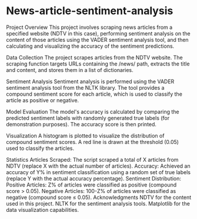 # News-article-sentiment-analysis
Project Overview
This project involves scraping news articles from a specified website (NDTV in this case), performing sentiment analysis on the content of those articles using the VADER sentiment analysis tool, and then calculating and visualizing the accuracy of the sentiment predictions.

Data Collection
The project scrapes articles from the NDTV website. The scraping function targets URLs containing the /news/ path, extracts the title and content, and stores them in a list of dictionaries.

Sentiment Analysis
Sentiment analysis is performed using the VADER sentiment analysis tool from the NLTK library. The tool provides a compound sentiment score for each article, which is used to classify the article as positive or negative.

Model Evaluation
The model's accuracy is calculated by comparing the predicted sentiment labels with randomly generated true labels (for demonstration purposes). The accuracy score is then printed.

Visualization
A histogram is plotted to visualize the distribution of compound sentiment scores. A red line is drawn at the threshold (0.05) used to classify the articles.

Statistics
Articles Scraped: The script scraped a total of X articles from NDTV (replace X with the actual number of articles).
Accuracy: Achieved an accuracy of Y% in sentiment classification using a random set of true labels (replace Y with the actual accuracy percentage).
Sentiment Distribution:
Positive Articles: Z% of articles were classified as positive (compound score > 0.05).
Negative Articles: 100-Z% of articles were classified as negative (compound score ≤ 0.05).
Acknowledgments
NDTV for the content used in this project.
NLTK for the sentiment analysis tools.
Matplotlib for the data visualization capabilities.
